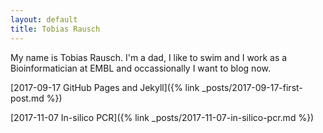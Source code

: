 ```yaml
---
layout: default
title: Tobias Rausch
---
```


My name is Tobias Rausch. I'm a dad, I like to swim and I work as a Bioinformatician at EMBL and occassionally I want to blog now. 


[2017-09-17 GitHub Pages and Jekyll]({% link _posts/2017-09-17-first-post.md %})


[2017-11-07 In-silico PCR]({% link _posts/2017-11-07-in-silico-pcr.md %})

